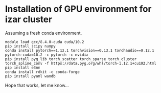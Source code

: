 # Installation of GPU environment for izar cluster 
Assuming a fresh conda environment.

```commandline
module load gcc/8.4.0-cuda cuda/10.2
pip install scipy numpy
conda install pytorch==1.12.1 torchvision==0.13.1 torchaudio==0.12.1 pytorch-cuda=10.2 -c pytorch -c nvidia
pip install pyg_lib torch_scatter torch_sparse torch_cluster torch_spline_conv -f https://data.pyg.org/whl/torch-1.12.1+cu102.html
pip install e3nn
conda install rdkit -c conda-forge
pip install pyaml wandb
```

Hope that works, let me know...